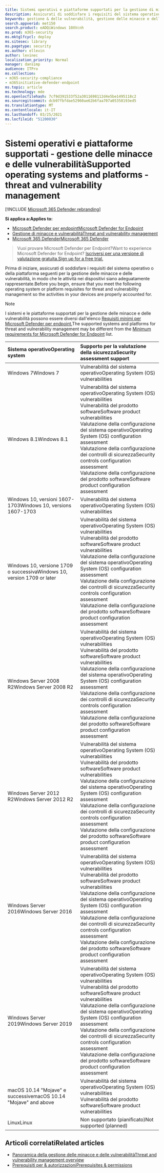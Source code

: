 ```yaml
---
title: Sistemi operativi e piattaforme supportati per la gestione di minacce e vulnerabilità
description: Assicurati di soddisfare i requisiti del sistema operativo o della piattaforma per la gestione delle minacce e delle vulnerabilità, in modo che le attività in tutti i dispositivi siano adeguatamente rappresentate.
keywords: gestione & delle vulnerabilità, gestione delle minacce e delle vulnerabilità, sistema operativo, requisiti della piattaforma, prerequisiti, mdatp-tvm supportato os, mdatp-tvm,
search.appverid: met150
search.product: eADQiWindows 10XVcnh
ms.prod: m365-security
ms.mktglfcycl: deploy
ms.sitesec: library
ms.pagetype: security
ms.author: ellevin
author: levinec
localization_priority: Normal
manager: dansimp
audience: ITPro
ms.collection:
- m365-security-compliance
- m365initiative-defender-endpoint
ms.topic: article
ms.technology: mde
ms.openlocfilehash: 7cf9d391533f52a3011698112d4e5be1495118c2
ms.sourcegitcommit: dcb97fbfdae52960ae62b6faa707a05358193ed5
ms.translationtype: MT
ms.contentlocale: it-IT
ms.lasthandoff: 03/25/2021
ms.locfileid: "51200030"
---
```

# <a name="supported-operating-systems-and-platforms---threat-and-vulnerability-management"></a><span data-ttu-id="d0fa0-104">Sistemi operativi e piattaforme supportati - gestione delle minacce e delle vulnerabilità</span><span class="sxs-lookup"><span data-stu-id="d0fa0-104">Supported operating systems and platforms - threat and vulnerability management</span></span>

[!INCLUDE [Microsoft 365 Defender rebranding](../../includes/microsoft-defender.md)]

<span data-ttu-id="d0fa0-105">**Si applica a:**</span><span class="sxs-lookup"><span data-stu-id="d0fa0-105">**Applies to:**</span></span>

- [<span data-ttu-id="d0fa0-106">Microsoft Defender per endpoint</span><span class="sxs-lookup"><span data-stu-id="d0fa0-106">Microsoft Defender for Endpoint</span></span>](https://go.microsoft.com/fwlink/?linkid=2154037)
- [<span data-ttu-id="d0fa0-107">Gestione di minacce e vulnerabilità</span><span class="sxs-lookup"><span data-stu-id="d0fa0-107">Threat and vulnerability management</span></span>](next-gen-threat-and-vuln-mgt.md)
- [<span data-ttu-id="d0fa0-108">Microsoft 365 Defender</span><span class="sxs-lookup"><span data-stu-id="d0fa0-108">Microsoft 365 Defender</span></span>](https://go.microsoft.com/fwlink/?linkid=2118804)

><span data-ttu-id="d0fa0-109">Vuoi provare Microsoft Defender per Endpoint?</span><span class="sxs-lookup"><span data-stu-id="d0fa0-109">Want to experience Microsoft Defender for Endpoint?</span></span> [<span data-ttu-id="d0fa0-110">Iscriversi per una versione di valutazione gratuita.</span><span class="sxs-lookup"><span data-stu-id="d0fa0-110">Sign up for a free trial.</span></span>](https://www.microsoft.com/microsoft-365/windows/microsoft-defender-atp?ocid=docs-wdatp-portaloverview-abovefoldlink)

<span data-ttu-id="d0fa0-111">Prima di iniziare, assicurati di soddisfare i requisiti del sistema operativo o della piattaforma seguenti per la gestione delle minacce e delle vulnerabilità, in modo che le attività nei dispositivi siano adeguatamente rappresentate.</span><span class="sxs-lookup"><span data-stu-id="d0fa0-111">Before you begin, ensure that you meet the following operating system or platform requisites for threat and vulnerability management so the activities in your devices are properly accounted for.</span></span>

>[!NOTE]
><span data-ttu-id="d0fa0-112">I sistemi e le piattaforme supportati per la gestione delle minacce e delle vulnerabilità possono essere diversi dall'elenco [Requisiti minimi per Microsoft Defender per endpoint.](minimum-requirements.md)</span><span class="sxs-lookup"><span data-stu-id="d0fa0-112">The supported systems and platforms for threat and vulnerability management may be different from the [Minimum requirements for Microsoft Defender for Endpoint](minimum-requirements.md) list.</span></span>

<span data-ttu-id="d0fa0-113">Sistema operativo</span><span class="sxs-lookup"><span data-stu-id="d0fa0-113">Operating system</span></span> | <span data-ttu-id="d0fa0-114">Supporto per la valutazione della sicurezza</span><span class="sxs-lookup"><span data-stu-id="d0fa0-114">Security assessment support</span></span>
:---|:---
<span data-ttu-id="d0fa0-115">Windows 7</span><span class="sxs-lookup"><span data-stu-id="d0fa0-115">Windows 7</span></span> | <span data-ttu-id="d0fa0-116">Vulnerabilità del sistema operativo</span><span class="sxs-lookup"><span data-stu-id="d0fa0-116">Operating System (OS) vulnerabilities</span></span>
<span data-ttu-id="d0fa0-117">Windows 8.1</span><span class="sxs-lookup"><span data-stu-id="d0fa0-117">Windows 8.1</span></span> | <span data-ttu-id="d0fa0-118">Vulnerabilità del sistema operativo</span><span class="sxs-lookup"><span data-stu-id="d0fa0-118">Operating System (OS) vulnerabilities</span></span><br/><span data-ttu-id="d0fa0-119">Vulnerabilità del prodotto software</span><span class="sxs-lookup"><span data-stu-id="d0fa0-119">Software product vulnerabilities</span></span><br/><span data-ttu-id="d0fa0-120">Valutazione della configurazione del sistema operativo</span><span class="sxs-lookup"><span data-stu-id="d0fa0-120">Operating System (OS) configuration assessment</span></span><br/><span data-ttu-id="d0fa0-121">Valutazione della configurazione dei controlli di sicurezza</span><span class="sxs-lookup"><span data-stu-id="d0fa0-121">Security controls configuration assessment</span></span><br/><span data-ttu-id="d0fa0-122">Valutazione della configurazione del prodotto software</span><span class="sxs-lookup"><span data-stu-id="d0fa0-122">Software product configuration assessment</span></span> |
<span data-ttu-id="d0fa0-123">Windows 10, versioni 1607-1703</span><span class="sxs-lookup"><span data-stu-id="d0fa0-123">Windows 10, versions 1607-1703</span></span> | <span data-ttu-id="d0fa0-124">Vulnerabilità del sistema operativo</span><span class="sxs-lookup"><span data-stu-id="d0fa0-124">Operating System (OS) vulnerabilities</span></span>
<span data-ttu-id="d0fa0-125">Windows 10, versione 1709 o successiva</span><span class="sxs-lookup"><span data-stu-id="d0fa0-125">Windows 10, version 1709 or later</span></span> |<span data-ttu-id="d0fa0-126">Vulnerabilità del sistema operativo</span><span class="sxs-lookup"><span data-stu-id="d0fa0-126">Operating System (OS) vulnerabilities</span></span><br/><span data-ttu-id="d0fa0-127">Vulnerabilità del prodotto software</span><span class="sxs-lookup"><span data-stu-id="d0fa0-127">Software product vulnerabilities</span></span><br/><span data-ttu-id="d0fa0-128">Valutazione della configurazione del sistema operativo</span><span class="sxs-lookup"><span data-stu-id="d0fa0-128">Operating System (OS) configuration assessment</span></span><br/><span data-ttu-id="d0fa0-129">Valutazione della configurazione dei controlli di sicurezza</span><span class="sxs-lookup"><span data-stu-id="d0fa0-129">Security controls configuration assessment</span></span><br/><span data-ttu-id="d0fa0-130">Valutazione della configurazione del prodotto software</span><span class="sxs-lookup"><span data-stu-id="d0fa0-130">Software product configuration assessment</span></span>
<span data-ttu-id="d0fa0-131">Windows Server 2008 R2</span><span class="sxs-lookup"><span data-stu-id="d0fa0-131">Windows Server 2008 R2</span></span> | <span data-ttu-id="d0fa0-132">Vulnerabilità del sistema operativo</span><span class="sxs-lookup"><span data-stu-id="d0fa0-132">Operating System (OS) vulnerabilities</span></span><br/><span data-ttu-id="d0fa0-133">Vulnerabilità del prodotto software</span><span class="sxs-lookup"><span data-stu-id="d0fa0-133">Software product vulnerabilities</span></span><br/><span data-ttu-id="d0fa0-134">Valutazione della configurazione del sistema operativo</span><span class="sxs-lookup"><span data-stu-id="d0fa0-134">Operating System (OS) configuration assessment</span></span><br/><span data-ttu-id="d0fa0-135">Valutazione della configurazione dei controlli di sicurezza</span><span class="sxs-lookup"><span data-stu-id="d0fa0-135">Security controls configuration assessment</span></span><br/><span data-ttu-id="d0fa0-136">Valutazione della configurazione del prodotto software</span><span class="sxs-lookup"><span data-stu-id="d0fa0-136">Software product configuration assessment</span></span>
<span data-ttu-id="d0fa0-137">Windows Server 2012 R2</span><span class="sxs-lookup"><span data-stu-id="d0fa0-137">Windows Server 2012 R2</span></span> | <span data-ttu-id="d0fa0-138">Vulnerabilità del sistema operativo</span><span class="sxs-lookup"><span data-stu-id="d0fa0-138">Operating System (OS) vulnerabilities</span></span><br/><span data-ttu-id="d0fa0-139">Vulnerabilità del prodotto software</span><span class="sxs-lookup"><span data-stu-id="d0fa0-139">Software product vulnerabilities</span></span><br/><span data-ttu-id="d0fa0-140">Valutazione della configurazione del sistema operativo</span><span class="sxs-lookup"><span data-stu-id="d0fa0-140">Operating System (OS) configuration assessment</span></span><br/><span data-ttu-id="d0fa0-141">Valutazione della configurazione dei controlli di sicurezza</span><span class="sxs-lookup"><span data-stu-id="d0fa0-141">Security controls configuration assessment</span></span><br/><span data-ttu-id="d0fa0-142">Valutazione della configurazione del prodotto software</span><span class="sxs-lookup"><span data-stu-id="d0fa0-142">Software product configuration assessment</span></span>
<span data-ttu-id="d0fa0-143">Windows Server 2016</span><span class="sxs-lookup"><span data-stu-id="d0fa0-143">Windows Server 2016</span></span> | <span data-ttu-id="d0fa0-144">Vulnerabilità del sistema operativo</span><span class="sxs-lookup"><span data-stu-id="d0fa0-144">Operating System (OS) vulnerabilities</span></span><br/><span data-ttu-id="d0fa0-145">Vulnerabilità del prodotto software</span><span class="sxs-lookup"><span data-stu-id="d0fa0-145">Software product vulnerabilities</span></span><br/><span data-ttu-id="d0fa0-146">Valutazione della configurazione del sistema operativo</span><span class="sxs-lookup"><span data-stu-id="d0fa0-146">Operating System (OS) configuration assessment</span></span><br/><span data-ttu-id="d0fa0-147">Valutazione della configurazione dei controlli di sicurezza</span><span class="sxs-lookup"><span data-stu-id="d0fa0-147">Security controls configuration assessment</span></span><br/><span data-ttu-id="d0fa0-148">Valutazione della configurazione del prodotto software</span><span class="sxs-lookup"><span data-stu-id="d0fa0-148">Software product configuration assessment</span></span>
<span data-ttu-id="d0fa0-149">Windows Server 2019</span><span class="sxs-lookup"><span data-stu-id="d0fa0-149">Windows Server 2019</span></span> | <span data-ttu-id="d0fa0-150">Vulnerabilità del sistema operativo</span><span class="sxs-lookup"><span data-stu-id="d0fa0-150">Operating System (OS) vulnerabilities</span></span><br/><span data-ttu-id="d0fa0-151">Vulnerabilità del prodotto software</span><span class="sxs-lookup"><span data-stu-id="d0fa0-151">Software product vulnerabilities</span></span><br/><span data-ttu-id="d0fa0-152">Valutazione della configurazione del sistema operativo</span><span class="sxs-lookup"><span data-stu-id="d0fa0-152">Operating System (OS) configuration assessment</span></span><br/><span data-ttu-id="d0fa0-153">Valutazione della configurazione dei controlli di sicurezza</span><span class="sxs-lookup"><span data-stu-id="d0fa0-153">Security controls configuration assessment</span></span><br/><span data-ttu-id="d0fa0-154">Valutazione della configurazione del prodotto software</span><span class="sxs-lookup"><span data-stu-id="d0fa0-154">Software product configuration assessment</span></span>
<span data-ttu-id="d0fa0-155">macOS 10.14 "Mojave" e successive</span><span class="sxs-lookup"><span data-stu-id="d0fa0-155">macOS 10.14 "Mojave" and above</span></span> | <span data-ttu-id="d0fa0-156">Vulnerabilità del sistema operativo</span><span class="sxs-lookup"><span data-stu-id="d0fa0-156">Operating System (OS) vulnerabilities</span></span><br/><span data-ttu-id="d0fa0-157">Vulnerabilità del prodotto software</span><span class="sxs-lookup"><span data-stu-id="d0fa0-157">Software product vulnerabilities</span></span> 
<span data-ttu-id="d0fa0-158">Linux</span><span class="sxs-lookup"><span data-stu-id="d0fa0-158">Linux</span></span> | <span data-ttu-id="d0fa0-159">Non supportato (pianificato)</span><span class="sxs-lookup"><span data-stu-id="d0fa0-159">Not supported (planned)</span></span>

## <a name="related-articles"></a><span data-ttu-id="d0fa0-160">Articoli correlati</span><span class="sxs-lookup"><span data-stu-id="d0fa0-160">Related articles</span></span>

- [<span data-ttu-id="d0fa0-161">Panoramica della gestione delle minacce e delle vulnerabilità</span><span class="sxs-lookup"><span data-stu-id="d0fa0-161">Threat and vulnerability management overview</span></span>](next-gen-threat-and-vuln-mgt.md)
- [<span data-ttu-id="d0fa0-162">Prerequisiti per & autorizzazioni</span><span class="sxs-lookup"><span data-stu-id="d0fa0-162">Prerequisites & permissions</span></span>](tvm-prerequisites.md)
